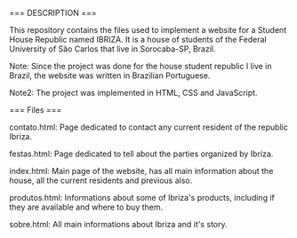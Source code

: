 === DESCRIPTION ===

This repository contains the files used to implement a website for a Student House Republic named IBRIZA.
It is a house of students of the Federal University of São Carlos that live in Sorocaba-SP, Brazil.

Note: Since the project was done for the house student republic I live in Brazil, the website was written in Brazilian Portuguese.

Note2: The project was implemented in HTML, CSS and JavaScript.


=== Files ===

contato.html: Page dedicated to contact any current resident of the republic Ibriza.

festas.html: Page dedicated to tell about the parties organized by Ibriza.

index.html: Main page of the website, has all main information about the house, all the current residents and previous also.

produtos.html: Informations about some of Ibriza's products, including if they are available and where to buy them.

sobre.html: All main informations about Ibriza and it's story.
